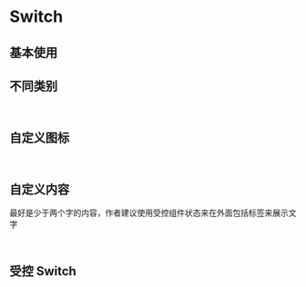 # Switch

## 基本使用

<code src="./document/basic.tsx"></code>

## 不同类别

<code src="./document/type.tsx"> </code>

## 自定义图标

<code src="./document/custom.tsx"> </code>

## 自定义内容

最好是少于两个字的内容，作者建议使用受控组件状态来在外面包括标签来展示文字

<code src="./document/context.tsx"> </code>

## 受控 Switch

<code src="./document/control.tsx"> </codes>
